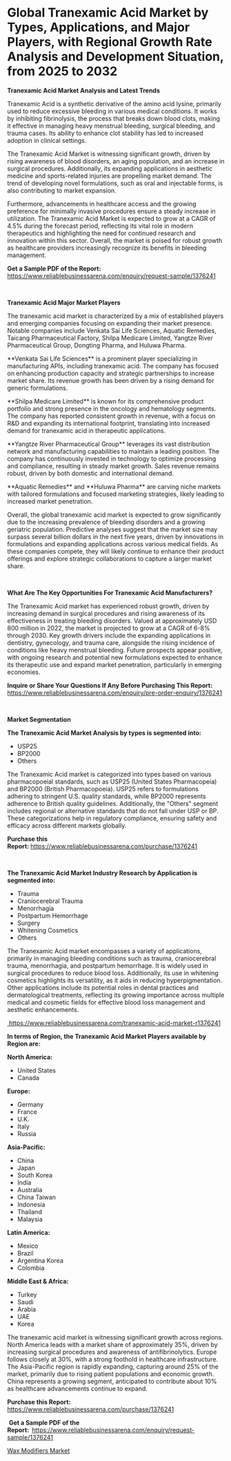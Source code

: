 <p><h1>Global Tranexamic Acid Market by Types, Applications, and Major Players, with Regional Growth Rate Analysis and Development Situation, from 2025 to 2032</h1></p><p><strong>Tranexamic Acid Market Analysis and Latest Trends</strong></p>
<p><p>Tranexamic Acid is a synthetic derivative of the amino acid lysine, primarily used to reduce excessive bleeding in various medical conditions. It works by inhibiting fibrinolysis, the process that breaks down blood clots, making it effective in managing heavy menstrual bleeding, surgical bleeding, and trauma cases. Its ability to enhance clot stability has led to increased adoption in clinical settings.</p><p>The Tranexamic Acid Market is witnessing significant growth, driven by rising awareness of blood disorders, an aging population, and an increase in surgical procedures. Additionally, its expanding applications in aesthetic medicine and sports-related injuries are propelling market demand. The trend of developing novel formulations, such as oral and injectable forms, is also contributing to market expansion.</p><p>Furthermore, advancements in healthcare access and the growing preference for minimally invasive procedures ensure a steady increase in utilization. The Tranexamic Acid Market is expected to grow at a CAGR of 4.5% during the forecast period, reflecting its vital role in modern therapeutics and highlighting the need for continued research and innovation within this sector. Overall, the market is poised for robust growth as healthcare providers increasingly recognize its benefits in bleeding management.</p></p>
<p><strong>Get a Sample PDF of the Report:&nbsp;</strong> <a href="https://www.reliablebusinessarena.com/enquiry/request-sample/1376241?utm_campaign=2514&utm_medium=2&utm_source=Github&utm_content=ia&utm_term=02042025&utm_id=tranexamic-acid">https://www.reliablebusinessarena.com/enquiry/request-sample/1376241</a></p>
<p>&nbsp;</p>
<p><strong>Tranexamic Acid Major Market Players</strong></p>
<p><p>The tranexamic acid market is characterized by a mix of established players and emerging companies focusing on expanding their market presence. Notable companies include Venkata Sai Life Sciences, Aquatic Remedies, Taicang Pharmaceutical Factory, Shilpa Medicare Limited, Yangtze River Pharmaceutical Group, Dongting Pharma, and Huluwa Pharma.</p><p>**Venkata Sai Life Sciences** is a prominent player specializing in manufacturing APIs, including tranexamic acid. The company has focused on enhancing production capacity and strategic partnerships to increase market share. Its revenue growth has been driven by a rising demand for generic formulations.</p><p>**Shilpa Medicare Limited** is known for its comprehensive product portfolio and strong presence in the oncology and hematology segments. The company has reported consistent growth in revenue, with a focus on R&D and expanding its international footprint, translating into increased demand for tranexamic acid in therapeutic applications.</p><p>**Yangtze River Pharmaceutical Group** leverages its vast distribution network and manufacturing capabilities to maintain a leading position. The company has continuously invested in technology to optimize processing and compliance, resulting in steady market growth. Sales revenue remains robust, driven by both domestic and international demand.</p><p>**Aquatic Remedies** and **Huluwa Pharma** are carving niche markets with tailored formulations and focused marketing strategies, likely leading to increased market penetration.</p><p>Overall, the global tranexamic acid market is expected to grow significantly due to the increasing prevalence of bleeding disorders and a growing geriatric population. Predictive analyses suggest that the market size may surpass several billion dollars in the next five years, driven by innovations in formulations and expanding applications across various medical fields. As these companies compete, they will likely continue to enhance their product offerings and explore strategic collaborations to capture a larger market share.</p></p>
<p>&nbsp;</p>
<p><strong>What Are The Key Opportunities For Tranexamic Acid Manufacturers?</strong></p>
<p><p>The Tranexamic Acid market has experienced robust growth, driven by increasing demand in surgical procedures and rising awareness of its effectiveness in treating bleeding disorders. Valued at approximately USD 800 million in 2022, the market is projected to grow at a CAGR of 6-8% through 2030. Key growth drivers include the expanding applications in dentistry, gynecology, and trauma care, alongside the rising incidence of conditions like heavy menstrual bleeding. Future prospects appear positive, with ongoing research and potential new formulations expected to enhance its therapeutic use and expand market penetration, particularly in emerging economies.</p></p>
<p><strong>Inquire or Share Your Questions If Any Before Purchasing This Report:</strong> <a href="https://www.reliablebusinessarena.com/enquiry/pre-order-enquiry/1376241?utm_campaign=2514&utm_medium=2&utm_source=Github&utm_content=ia&utm_term=02042025&utm_id=tranexamic-acid">https://www.reliablebusinessarena.com/enquiry/pre-order-enquiry/1376241</a></p>
<p>&nbsp;</p>
<p><strong>Market Segmentation</strong></p>
<p><strong>The Tranexamic Acid Market Analysis by types is segmented into:</strong></p>
<p><ul><li>USP25</li><li>BP2000</li><li>Others</li></ul></p>
<p><p>The Tranexamic Acid market is categorized into types based on various pharmacopoeial standards, such as USP25 (United States Pharmacopeia) and BP2000 (British Pharmacopoeia). USP25 refers to formulations adhering to stringent U.S. quality standards, while BP2000 represents adherence to British quality guidelines. Additionally, the "Others" segment includes regional or alternative standards that do not fall under USP or BP. These categorizations help in regulatory compliance, ensuring safety and efficacy across different markets globally.</p></p>
<p><strong>Purchase this Report:&nbsp;</strong><a href="https://www.reliablebusinessarena.com/purchase/1376241?utm_campaign=2514&utm_medium=2&utm_source=Github&utm_content=ia&utm_term=02042025&utm_id=tranexamic-acid">https://www.reliablebusinessarena.com/purchase/1376241</a></p>
<p>&nbsp;</p>
<p><strong>The Tranexamic Acid Market Industry Research by Application is segmented into:</strong></p>
<p><ul><li>Trauma</li><li>Craniocerebral Trauma</li><li>Menorrhagia</li><li>Postpartum Hemorrhage</li><li>Surgery</li><li>Whitening Cosmetics</li><li>Others</li></ul></p>
<p><p>The Tranexamic Acid market encompasses a variety of applications, primarily in managing bleeding conditions such as trauma, craniocerebral trauma, menorrhagia, and postpartum hemorrhage. It is widely used in surgical procedures to reduce blood loss. Additionally, its use in whitening cosmetics highlights its versatility, as it aids in reducing hyperpigmentation. Other applications include its potential roles in dental practices and dermatological treatments, reflecting its growing importance across multiple medical and cosmetic fields for effective blood loss management and aesthetic enhancements.</p></p>
<p><a href="https://www.reliablebusinessarena.com/tranexamic-acid-market-r1376241?utm_campaign=2514&utm_medium=2&utm_source=Github&utm_content=ia&utm_term=02042025&utm_id=tranexamic-acid">&nbsp;https://www.reliablebusinessarena.com/tranexamic-acid-market-r1376241</a></p>
<p><strong>In terms of Region, the Tranexamic Acid Market Players available by Region are:</strong></p>
<p>
    <p> <strong> North America: </strong>
        <ul>
            <li>United States</li>
            <li>Canada</li>
        </ul>
        </p> 
    <p> <strong> Europe: </strong>
        <ul>
            <li>Germany</li>
            <li>France</li>
            <li>U.K.</li>
            <li>Italy</li>
            <li>Russia</li>
        </ul>
        </p> 
    <p> <strong> Asia-Pacific: </strong>
        <ul>
            <li>China</li>
            <li>Japan</li>
            <li>South Korea</li>
            <li>India</li>
            <li>Australia</li>
            <li>China Taiwan</li>
            <li>Indonesia</li>
            <li>Thailand</li>
            <li>Malaysia</li>
        </ul>
        </p> 
    <p> <strong> Latin America: </strong>
        <ul>
            <li>Mexico</li>
            <li>Brazil</li>
            <li>Argentina Korea</li>
            <li>Colombia</li>
        </ul>
        </p> 
    <p> <strong> Middle East & Africa: </strong>
        <ul>
            <li>Turkey</li>
            <li>Saudi</li>
            <li>Arabia</li>
            <li>UAE</li>
            <li>Korea</li>
        </ul>
    </p>
    </p>
<p><p>The tranexamic acid market is witnessing significant growth across regions. North America leads with a market share of approximately 35%, driven by increasing surgical procedures and awareness of antifibrinolytics. Europe follows closely at 30%, with a strong foothold in healthcare infrastructure. The Asia-Pacific region is rapidly expanding, capturing around 25% of the market, primarily due to rising patient populations and economic growth. China represents a growing segment, anticipated to contribute about 10% as healthcare advancements continue to expand.</p></p>
<p><strong>Purchase this Report: </strong><a href="https://www.reliablebusinessarena.com/purchase/1376241?utm_campaign=2514&utm_medium=2&utm_source=Github&utm_content=ia&utm_term=02042025&utm_id=tranexamic-acid">https://www.reliablebusinessarena.com/purchase/1376241</a></p>
<p>&nbsp;<strong>Get a Sample PDF of the Report:&nbsp;&nbsp;</strong><a href="https://www.reliablebusinessarena.com/enquiry/request-sample/1376241?utm_campaign=2514&utm_medium=2&utm_source=Github&utm_content=ia&utm_term=02042025&utm_id=tranexamic-acid">https://www.reliablebusinessarena.com/enquiry/request-sample/1376241</a></p>
<p><strong></strong></p>
<p><p><a href="https://github.com/WashimHussain441/Market-Research-Report-List-2/blob/main/wax-modifiers-market.md?utm_campaign=2514&utm_medium=2&utm_source=Github&utm_content=ia&utm_term=02042025&utm_id=tranexamic-acid">Wax Modifiers Market</a></p></p>